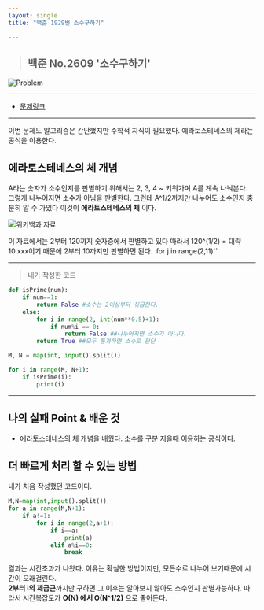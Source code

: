 ```yaml
---
layout: single
title: "백준 1929번 소수구하기"

---
```


>## 백준 No.2609 '소수구하기'


![Problem](https://github.com/BlackHan26/BlackHan26.github.io/blob/master/_image/5.png?raw=true)
___

* [문제링크](https://www.acmicpc.net/problem/1929)

___

이번 문제도 알고리즘은 간단했지만 수학적 지식이 필요했다.
에라토스테네스의 체라는 공식을 이용한다.


## 에라토스테네스의 체 개념
A라는 숫자가 소수인지를 판별하기 위해서는 2, 3, 4 ~ 키워가며 A를 계속 나눠본다. 그렇게 나누어지면 소수가 아님을 판별한다. 
그런데 A^1/2까지만 나누어도 소수인지 충분히 알 수 가있다
이것이 **에라토스테네스의 체** 이다.    

![위키백과 자료](https://upload.wikimedia.org/wikipedia/commons/b/b9/Sieve_of_Eratosthenes_animation.gif)

이 자료에서는 2부터 120까지 숫자중에서 판별하고 있다 따라서 120^(1/2) = 대략 10.xxx이기 때문에 2부터 10까지만 판별하면 된다.``
``for j in range(2,11)``


___

> 내가 작성한 코드

``` py
def isPrime(num):
    if num==1:
        return False #소수는 2이상부터 취급한다.
    else:
        for i in range(2, int(num**0.5)+1): 
            if num%i == 0: 
                return False ##나누어지면 소수가 아니다.
        return True ##모두 통과하면 소수로 판단

M, N = map(int, input().split())

for i in range(M, N+1):
    if isPrime(i):
        print(i)

```

___

## 나의 실패 Point & 배운 것 
* 에라토스테네스의 체 개념을 배웠다. 소수를 구분 지을때 이용하는 공식이다.

  
## 더 빠르게 처리 할 수 있는 방법
내가 처음 작성했던 코드이다.
```py
M,N=map(int,input().split())
for a in range(M,N+1):
    if a!=1:
        for i in range(2,a+1):
            if i==a:
                print(a)
            elif a%i==0: 
                break
```
결과는 시간초과가 나왔다. 이유는 확실한 방법이지만, 모든수로 나누어 보기때문에 시간이 오래걸린다.   
**2부터 i의 제곱근**까지만 구하면 그 이후는 알아보지 않아도 소수인지 판별가능하다. 따라서 시간복잡도가 **O(N) 에서 O(N^1/2)** 으로 줄어든다.
